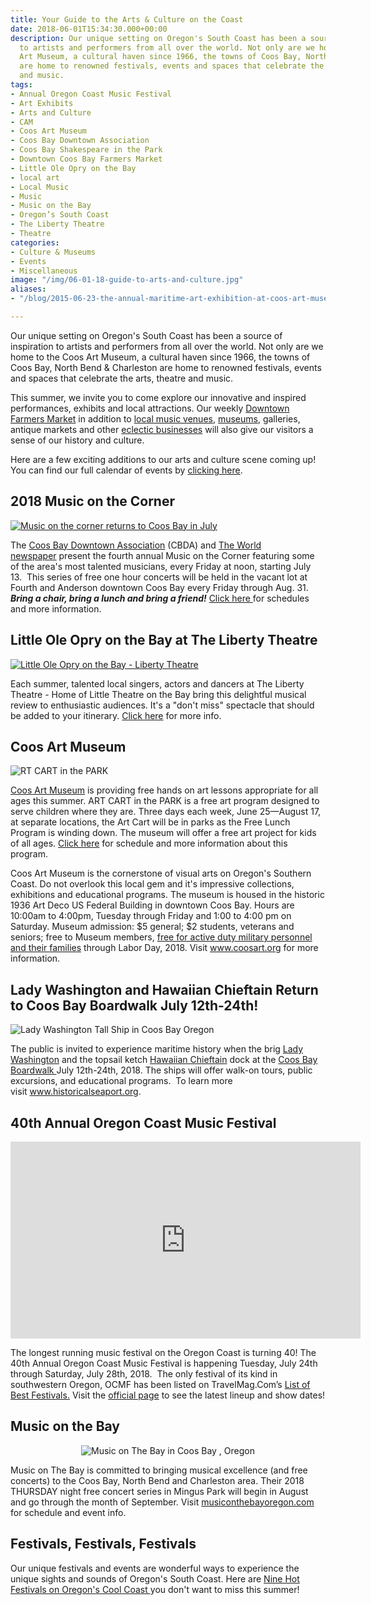 ```yaml
---
title: Your Guide to the Arts & Culture on the Coast
date: 2018-06-01T15:34:30.000+00:00
description: Our unique setting on Oregon's South Coast has been a source of inspiration
  to artists and performers from all over the world. Not only are we home to the Coos
  Art Museum, a cultural haven since 1966, the towns of Coos Bay, North Bend & Charleston
  are home to renowned festivals, events and spaces that celebrate the arts, theatre
  and music.
tags:
- Annual Oregon Coast Music Festival
- Art Exhibits
- Arts and Culture
- CAM
- Coos Art Museum
- Coos Bay Downtown Association
- Coos Bay Shakespeare in the Park
- Downtown Coos Bay Farmers Market
- Little Ole Opry on the Bay
- local art
- Local Music
- Music
- Music on the Bay
- Oregon’s South Coast
- The Liberty Theatre
- Theatre
categories:
- Culture & Museums
- Events
- Miscellaneous
image: "/img/06-01-18-guide-to-arts-and-culture.jpg"
aliases:
- "/blog/2015-06-23-the-annual-maritime-art-exhibition-at-coos-art-museum-is-a-must-see/"

---
```

<p style="text-align: left;">Our unique setting on Oregon's South Coast has been a source of inspiration to artists and performers from all over the world. Not only are we home to the Coos Art Museum, a cultural haven since 1966, the towns of Coos Bay, North Bend & Charleston are home to renowned festivals, events and spaces that celebrate the arts, theatre and music.</p>

<p style="text-align: left;">This summer, we invite you to come explore our innovative and inspired performances, exhibits and local attractions. Our weekly <a href="https://www.facebook.com/CoosBayFarmersMarket/">Downtown Farmers Market</a> in addition to <a href="/blog/2017-03-14-wheres-the-best-place-to-check-out-local-music-in-the-coos-bay-north-bend-area/">local music venues</a>, <a href="/art-history-culture/">museums</a>, galleries, antique markets and other <a href="/shopping/">eclectic businesses</a> will also give our visitors a sense of our history and culture.</p>

<p style="text-align: left;">Here are a few exciting additions to our arts and culture scene coming up! You can find our full calendar of events by <a href="/events/" target="_blank" rel="noopener noreferrer">clicking here</a>.</p>

<h2 style="text-align: left;">2018 Music on the Corner</h2>

<a href="https://theworldlink.com/lifestyles/go/music-on-the-corner-returns-to-coos-bay-on-july/article_b722c2b8-b1fd-5203-9c72-03a98f77b9a3.html">

![Music on the corner returns to Coos Bay in July](/img/5b0d7b5e31ef9.image_-674x410.jpg)

</a>

<p style="text-align: left;">The <a href="http://coosbaydowntown.org/">Coos Bay Downtown Association</a> (CBDA) and <a href="http://theworldlink.com/">The World newspaper</a> present the fourth annual Music on the Corner featuring some of the area's most talented musicians, every Friday at noon, starting July 13.  This series of free one hour concerts will be held in the vacant lot at Fourth and Anderson downtown Coos Bay every Friday through Aug. 31. <em><strong>Bring a chair, bring a lunch and bring a friend!</strong></em> <a href="https://theworldlink.com/lifestyles/go/music-on-the-corner-returns-to-coos-bay-on-july/article_b722c2b8-b1fd-5203-9c72-03a98f77b9a3.html">Click here </a>for schedules and more information.</p>

<h2>Little Ole Opry on the Bay at The Liberty Theatre</h2>

<a href="https://www.facebook.com/thelibertytheatrenorthbend/photos/a.438076686226610.106280.159672927400322/1018089231558683/?type=3&theater" target="_blank" rel="noopener noreferrer">

![Little Ole Opry on the Bay - Liberty Theatre](/img/opry-2018-674x379.jpg)

</a>

Each summer, talented local singers, actors and dancers at The Liberty Theatre - Home of Little Theatre on the Bay bring this delightful musical review to enthusiastic audiences. It's a "don't miss" spectacle that should be added to your itinerary. <a href="http://thelibertytheatre.org/" target="_blank" rel="noopener noreferrer">Click here</a> for more info.

<h2 style="text-align: left;">Coos Art Museum</h2>

![RT CART in the PARK](/img/art-cart-2018-1-674x872.jpg)

<p style="text-align: left;"><a href="https://www.coosart.org/" target="_blank" rel="noopener noreferrer">Coos Art Museum</a> is providing free hands on art lessons appropriate for all ages this summer. ART CART in the PARK is a free art program designed to serve children where they are. Three days each week, June 25—August 17, at separate locations, the Art Cart will be in parks as the Free Lunch Program is winding down. The museum will offer a free art project for kids of all ages. <a href="https://www.coosart.org/art-cart-in-the-park/">Click here</a> for schedule and more information about this program.</p>

<p style="text-align: left;">Coos Art Museum is the cornerstone of visual arts on Oregon's Southern Coast. Do not overlook this local gem and it's impressive collections, exhibitions and educational programs. The museum is housed in the historic 1936 Art Deco US Federal Building in downtown Coos Bay. Hours are 10:00am to 4:00pm, Tuesday through Friday and 1:00 to 4:00 pm on Saturday. Museum admission: $5 general; $2 students, veterans and seniors; free to Museum members, <a href="/blog/2018-05-29-coos-art-museum-joins-list-of-blue-star-museums/">free for active duty military personnel and their families</a> through Labor Day, 2018. Visit <a href="https://www.coosart.org/" target="_blank" rel="noopener noreferrer">www.coosart.org</a> for more information.</p>

<h2>Lady Washington and Hawaiian Chieftain Return to Coos Bay Boardwalk July 12th-24th!</h2>

![Lady Washington Tall Ship in Coos Bay Oregon](/img/dsc_0077-674x447.jpg)

The public is invited to experience maritime history when the brig <a href="http://historicalseaport.org/about-us/our-vessels/lady-washington/" target="_blank" rel="noopener noreferrer">Lady Washington</a> and the topsail ketch <a href="http://historicalseaport.org/about-us/our-vessels/hawaiian-chieftain/" target="_blank" rel="noopener noreferrer">Hawaiian Chieftain</a> dock at the <a href="/our-area-coos-bay/" target="_blank" rel="noopener noreferrer">Coos Bay Boardwalk </a>July 12th-24th, 2018. The ships will offer walk-on tours, public excursions, and educational programs.  To learn more visit <a href="https://www.historicalseaport.org/faq/" target="_blank" rel="noopener noreferrer">www.historicalseaport.org</a>.

<h2 style="text-align: left;">40th Annual Oregon Coast Music Festival</h2>

<div style="text-align: left;"><iframe src="https://www.youtube.com/embed/WLugFtAOHs4" width="560" height="315" frameborder="0" allowfullscreen="allowfullscreen"></iframe></div>

<div style="text-align: center;">

<p style="text-align: left;">The longest running music festival on the Oregon Coast is turning 40! The 40th Annual Oregon Coast Music Festival is happening Tuesday, July 24th through Saturday, July 28th, 2018.  The only festival of its kind in southwestern Oregon, OCMF has been listed on TravelMag.Com’s <a href="http://www.travelmag.com/articles/festivals-oregon-summer/" target="_blank" rel="noopener noreferrer">List of Best Festivals.</a> Visit the <a href="http://www.oregoncoastmusic.org/" target="_blank" rel="noopener noreferrer">official page</a> to see the latest lineup and show dates!</p>

<h2 style="text-align: left;">Music on the Bay</h2>

![Music on The Bay in Coos Bay , Oregon](/img/28277154_10160143198160594_4746450053864096881_n-1-674x501.jpg)

<p style="text-align: left;">Music on The Bay is committed to bringing musical excellence (and free concerts) to the Coos Bay, North Bend and Charleston area. Their 2018 THURSDAY night free concert series in Mingus Park will begin in August and go through the month of September. Visit <a href="http://musiconthebayoregon.com/category/season-2018/" target="_blank" rel="noopener noreferrer">musiconthebayoregon.com</a> for schedule and event info.</p>

<h2 style="text-align: left;">Festivals, Festivals, Festivals</h2>

<p style="text-align: left;">Our unique festivals and events are wonderful ways to experience the unique sights and sounds of Oregon's South Coast. Here are <a href="/blog/2018-05-22-nine-hot-festivals-on-oregons-cool-coast-plan-your-trip-now/">Nine Hot Festivals on Oregon's Cool Coast </a>you don't want to miss this summer!</p>

</div>